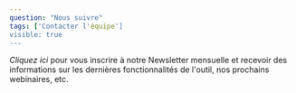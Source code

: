 ```yaml
---
question: "Nous suivre"
tags: ['Contacter l'équipe']
visible: true
---
```

_Cliquez ici_ pour vous inscrire à notre Newsletter mensuelle et recevoir des informations sur les dernières fonctionnalités de l'outil, nos prochains webinaires, etc. 
